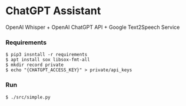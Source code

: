 ChatGPT Assistant
===
OpenAI Whisper + OpenAI ChatGPT API + Google Text2Speech Service

### Requirements
```
$ pip3 insntall -r requirements
$ apt install sox libsox-fmt-all
$ mkdir record private
$ echo "{CHATGPT_ACCESS_KEY}" > private/api_keys
```

### Run
```
$ ./src/simple.py
```
